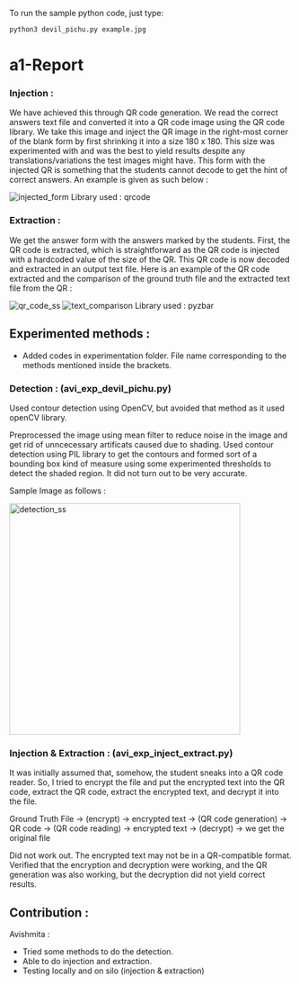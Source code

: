 To run the sample python code, just type:

```
python3 devil_pichu.py example.jpg
```

# a1-Report

### Injection :

We have achieved this through QR code generation. We read the correct answers text file and converted it into a QR code image using the QR code library. We take this image and inject the QR image in the right-most corner of the blank form by first shrinking it into a size 180 x 180. This size was experimented with and was the best to yield results despite any translations/variations the test images might have. This form with the injected QR is something that the students cannot decode to get the hint of correct answers. An example is given as such below :

![injected_form](https://media.github.iu.edu/user/24623/files/2d711b83-acb8-450e-93fd-d0de31875b8e)
Library used : qrcode

### Extraction :

We get the answer form with the answers marked by the students. First, the QR code is extracted, which is straightforward as the QR code is injected with a hardcoded value of the size of the QR. This QR code is now decoded and extracted in an output text file.
Here is an example of the QR code extracted and the comparison of the ground truth file and the extracted text file from the QR :

![qr_code_ss](https://media.github.iu.edu/user/24623/files/8c8af06b-b0e6-48d9-af01-646a45742f8e)
![text_comparison](https://media.github.iu.edu/user/24623/files/b503a489-7a69-41c9-baaa-252d47858637)
Library used : pyzbar 

## Experimented methods :

* Added codes in experimentation folder. File name corresponding to the methods mentioned inside the brackets.

### Detection : (avi_exp_devil_pichu.py)

Used contour detection using OpenCV, but avoided that method as it used openCV library.

Preprocessed the image using mean filter to reduce noise in the image and get rid of unncecessary artificats caused due to shading.
Used contour detection using PIL library to get the contours and formed sort of a bounding box kind of measure using some experimented thresholds to detect the shaded region. It did not turn out to be very accurate.

Sample Image as follows :

<img width="411" alt="detection_ss" src="https://media.github.iu.edu/user/24623/files/2f9232f6-9a5e-4fac-a277-b2474dc6b10e">

### Injection & Extraction : (avi_exp_inject_extract.py)

It was initially assumed that, somehow, the student sneaks into a QR code reader.
So, I tried to encrypt the file and put the encrypted text into the QR code, extract the QR code, extract the encrypted text, and decrypt it into the file.

Ground Truth File -> (encrypt) -> encrypted text -> (QR code generation) -> QR code -> (QR code reading) -> encrypted text -> (decrypt) -> we get the original file

Did not work out.
The encrypted text may not be in a QR-compatible format.
Verified that the encryption and decryption were working, and the QR generation was also working, but the decryption did not yield correct results.


## Contribution :

Avishmita :
* Tried some methods to do the detection.
* Able to do injection and extraction.
* Testing locally and on silo (injection & extraction)


